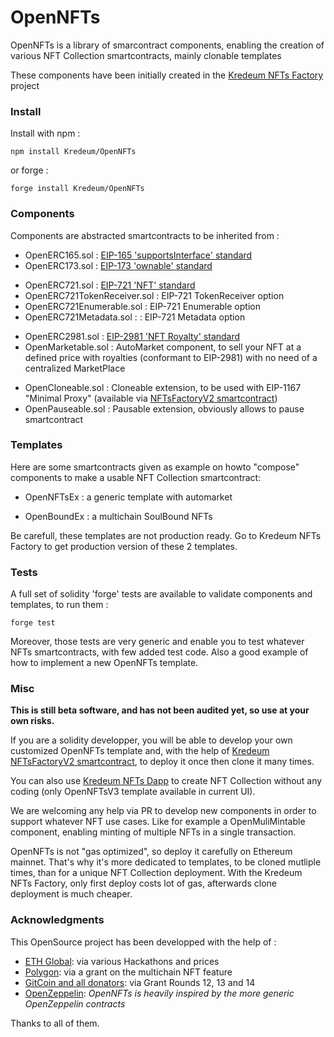 # OpenNFTs

OpenNFTs is a library of smarcontract components, enabling the creation of various NFT Collection smartcontracts, mainly clonable templates

These components have been initially created in the [Kredeum NFTs Factory](https://github.com/Kredeum/kredeum) project

### Install

Install with npm :

`npm install Kredeum/OpenNFTs`

or forge :

`forge install Kredeum/OpenNFTs`

### Components

Components are abstracted smartcontracts to be inherited from :

- OpenERC165.sol : [EIP-165 'supportsInterface' standard](https://eips.ethereum.org/EIPS/eip-165)
- OpenERC173.sol : [EIP-173 'ownable' standard](https://eips.ethereum.org/EIPS/eip-173)
<!-- -->
- OpenERC721.sol : [EIP-721 'NFT' standard](https://eips.ethereum.org/EIPS/eip-721)
- OpenERC721TokenReceiver.sol : EIP-721 TokenReceiver option
- OpenERC721Enumerable.sol : EIP-721 Enumerable option
- OpenERC721Metadata.sol : : EIP-721 Metadata option
<!-- -->
- OpenERC2981.sol : [EIP-2981 'NFT Royalty' standard](https://eips.ethereum.org/EIPS/eip-2981)
- OpenMarketable.sol : AutoMarket component, to sell your NFT at a defined price with royalties (conformant to EIP-2981) with no need of a centralized MarketPlace
<!-- -->
- OpenCloneable.sol : Cloneable extension, to be used with EIP-1167 "Minimal Proxy" (available via [NFTsFactoryV2 smartcontract](https://github.com/Kredeum/kredeum/blob/integ/hardhat/contracts/NFTsFactoryV2.sol))
- OpenPauseable.sol : Pausable extension, obviously allows to pause smartcontract

### Templates

Here are some smartcontracts given as example on howto "compose" components to make a usable NFT Collection smartcontract:

- OpenNFTsEx : a generic template with automarket

- OpenBoundEx : a multichain SoulBound NFTs

Be carefull, these templates are not production ready. Go to Kredeum NFTs Factory to get production version of these 2 templates.

### Tests

A full set of solidity 'forge' tests are available to validate components and templates, to run them :

`forge test`

Moreover, those tests are very generic and enable you to test whatever NFTs smartcontracts, with few added test code. Also a good example of how to implement a new OpenNFTs template.

### Misc

**This is still beta software, and has not been audited yet, so use at your own risks.**

If you are a solidity developper, you will be able to develop your own customized OpenNFTs template and, with the help of [Kredeum NFTsFactoryV2 smartcontract](https://github.com/Kredeum/kredeum/blob/integ/hardhat/contracts/NFTsFactoryV2.sol), to deploy it once then clone it many times.

You can also use [Kredeum NFTs Dapp](https://beta.kredeum.com) to create NFT Collection without any coding (only OpenNFTsV3 template available in current UI).

We are welcoming any help via PR to develop new components in order to support whatever NFT use cases. Like for example a OpenMuliMintable component, enabling minting of multiple NFTs in a single transaction.

OpenNFTs is not "gas optimized", so deploy it carefully on Ethereum mainnet. That's why it's more dedicated to templates, to be cloned mutliple times, than for a unique NFT Collection deployment. With the Kredeum NFTs Factory, only first deploy costs lot of gas, afterwards clone deployment is much cheaper.

### Acknowledgments

This OpenSource project has been developped with the help of :

- [ETH Global](https://ethglobal.com/): via various Hackathons and prices
- [Polygon](https://polygon.technology/funds/): via a grant on the multichain NFT feature
- [GitCoin and all donators](https://gitcoin.co/grants/4186/kredeum-decentralized-nfts-factory): via Grant Rounds 12, 13 and 14
- [OpenZeppelin](https://github.com/OpenZeppelin/openzeppelin-contracts/tree/master/contracts): _OpenNFTs is heavily inspired by the more generic OpenZeppelin contracts_

Thanks to all of them.
